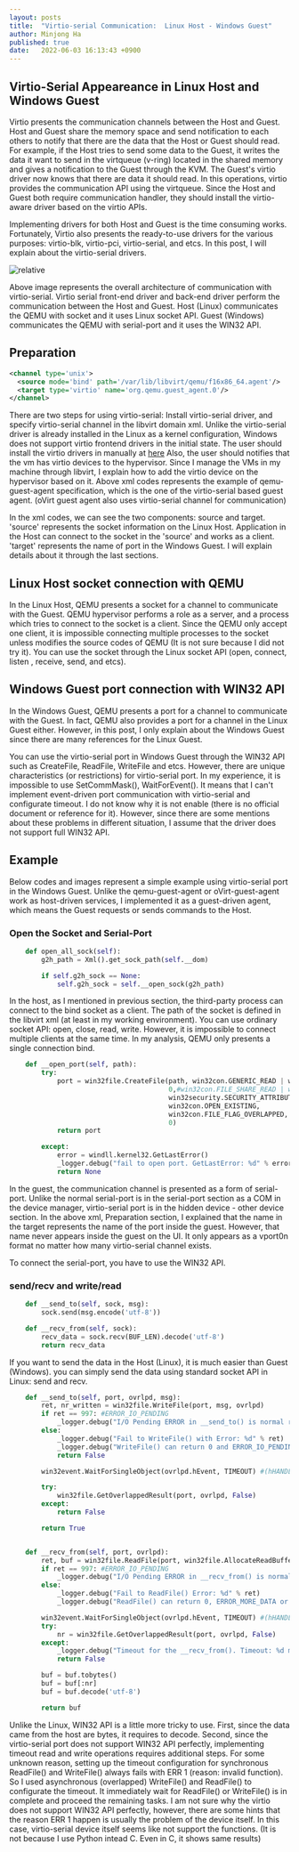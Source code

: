 ```yaml
---
layout: posts
title:  "Virtio-serial Communication:  Linux Host - Windows Guest"
author: Minjong Ha
published: true
date:   2022-06-03 16:13:43 +0900
---
```


## Virtio-Serial Appeareance in Linux Host and Windows Guest
<!-- What is the virtio-serial?-->
Virtio presents the communication channels between the Host and Guest.
Host and Guest share the memory space and send notification to each others to notify that there are the data that the Host or Guest should read.
For example, if the Host tries to send some data to the Guest, it writes the data it want to send in the virtqueue (v-ring) located in the shared memory and gives a notification to the Guest through the KVM.
The Guest's virtio driver now knows that there are data it should read.
In this operations, virtio provides the communication API using the virtqueue.
Since the Host and Guest both require communication handler, they should install the virtio-aware driver based on the virtio APIs.

Implementing drivers for both Host and Guest is the time consuming works.
Fortunately, Virtio also presents the ready-to-use drivers for the various purposes: virtio-blk, virtio-pci, virtio-serial, and etcs.
In this post, I will explain about the virtio-serial drivers.

<img data-action="zoom" src='{{ "../assets/images/_posts/2022-06-03-virtio_serial_example/Guest-VM-Agent.png" | relative_url }}' alt='relative'>

Above image represents the overall architecture of communication with virtio-serial.
Virtio serial front-end driver and back-end driver perform the communication between the Host and Guest.
Host (Linux) communicates the QEMU with socket and it uses Linux socket API.
Guest (Windows) communicates the QEMU with serial-port and it uses the WIN32 API.

## Preparation

```xml
<channel type='unix'>
  <source mode='bind' path='/var/lib/libvirt/qemu/f16x86_64.agent'/>
  <target type='virtio' name='org.qemu.guest_agent.0'/>
</channel>
```

There are two steps for using virtio-serial: Install virtio-serial driver, and specify virtio-serial channel in the libvirt domain xml.
Unlike the virtio-serial driver is already installed in the Linux as a kernel configuration, Windows does not support virtio frontend drivers in the initial state.
The user should install the virtio drivers in manually at [here](https://github.com/virtio-win/virtio-win-pkg-scripts/blob/master/README.md)
Also, the user should notifies that the vm has virtio devices to the hypervisor.
Since I manage the VMs in my machine through libvirt, I explain how to add the virtio device on the hypervisor based on it.
Above xml codes represents the example of qemu-guest-agent specification, which is the one of the virtio-serial based guest agent.
(oVirt guest agent also uses virtio-serial channel for communication)

In the xml codes, we can see the two components: source and target.
'source' represents the socket information on the Linux Host.
Application in the Host can connect to the socket in the 'source' and works as a client.
'target' represents the name of port in the Windows Guest.
I will explain details about it through the last sections.


## Linux Host socket connection with QEMU
In the Linux Host, QEMU presents a socket for a channel to communicate with the Guest.
QEMU hypervisor performs a role as a server, and a process which tries to connect to the socket is a client.
Since the QEMU only accept one client, it is impossible connecting multiple processes to the socket unless modifies the source codes of QEMU (It is not sure because I did not try it).
You can use the socket through the Linux socket API (open, connect, listen , receive, send, and etcs).


## Windows Guest port connection with WIN32 API
In the Windows Guest, QEMU presents a port for a channel to communicate with the Guest.
In fact, QEMU also provides a port for a channel in the Linux Guest either.
However, in this post, I only explain about the Windows Guest since there are many references for the Linux Guest.

You can use the virtio-serial port in Windows Guest through the WIN32 API such as CreateFile, ReadFile, WriteFile and etcs.
However, there are unique characteristics (or restrictions) for virtio-serial port.
In my experience, it is impossible to use SetCommMask(), WaitForEvent().
It means that I can't implement event-driven port communication with virtio-serial and configurate timeout.
I do not know why it is not enable (there is no official document or reference for it).
However, since there are some mentions about these problems in different situation, I assume that the driver does not support full WIN32 API.

<!-- with characteristics compare with orninary port in WIN32 API -->


## Example
Below codes and images represent a simple example using virtio-serial port in the Windows Guest.
Unlike the qemu-guest-agent or oVirt-guest-agent work as host-driven services, I implemented it as a guest-driven agent, which means the Guest requests or sends commands to the Host.

<!-- add example codes and explanation-->
### Open the Socket and Serial-Port

<!-- host -->
```python
    def open_all_sock(self):
        g2h_path = Xml().get_sock_path(self.__dom)

        if self.g2h_sock == None:
            self.g2h_sock = self.__open_sock(g2h_path)

```
In the host, as I mentioned in previous section, the third-party process can connect to the bind socket as a client.
The path of the socket is defined in the libvirt xml (at least in my working environment).
You can use ordinary socket API: open, close, read, write.
However, it is impossible to connect multiple clients at the same time.
In my analysis, QEMU only presents a single connection bind.

<!-- guest -->
```python
    def __open_port(self, path):
        try:
            port = win32file.CreateFile(path, win32con.GENERIC_READ | win32con.GENERIC_WRITE,
                                        0,#win32con.FILE_SHARE_READ | win32con.FILE_SHARE_WRITE,
                                        win32security.SECURITY_ATTRIBUTES(),
                                        win32con.OPEN_EXISTING,
                                        win32con.FILE_FLAG_OVERLAPPED,
                                        0)
            return port

        except:
            error = windll.kernel32.GetLastError()
            _logger.debug("fail to open port. GetLastError: %d" % error)
            return None
```

In the guest, the communication channel is presented as a form of serial-port.
Unlike the normal serial-port is in the serial-port section as a COM in the device manager, virtio-serial port is in the hidden device - other device section.
In the above xml, Preparation section, I explained that the name in the target represents the name of the port inside the guest.
However, that name never appears inside the guest on the UI.
It only appears as a vport0n format no matter how many virtio-serial channel exists.

To connect the serial-port, you have to use the WIN32 API.

### send/recv and write/read
<!-- host -->
```python
    def __send_to(self, sock, msg):
        sock.send(msg.encode('utf-8'))

    def __recv_from(self, sock):
        recv_data = sock.recv(BUF_LEN).decode('utf-8')
        return recv_data
```

If you want to send the data in the Host (Linux), it is much easier than Guest (Windows).
you can simply send the data using standard socket API in Linux: send and recv.

<!-- guest -->
```python
    def __send_to(self, port, ovrlpd, msg):
        ret, nr_written = win32file.WriteFile(port, msg, ovrlpd)
        if ret == 997: #ERROR_IO_PENDING
            _logger.debug("I/O Pending ERROR in __send_to() is normal return. Continue")
        else:
            _logger.debug("Fail to WriteFile() with Error: %d" % ret)
            _logger.debug("WriteFile() can return 0 and ERROR_IO_PENDING")
            return False

        win32event.WaitForSingleObject(ovrlpd.hEvent, TIMEOUT) #(hHANDLE, milliseconds)

        try:
            win32file.GetOverlappedResult(port, ovrlpd, False)
        except:
            return False

        return True


    def __recv_from(self, port, ovrlpd):
        ret, buf = win32file.ReadFile(port, win32file.AllocateReadBuffer(BUF_LEN), ovrlpd)
        if ret == 997: #ERROR_IO_PENDING
            _logger.debug("I/O Pending ERROR in __recv_from() is normal return. continue")
        else:
            _logger.debug("Fail to ReadFile() Error: %d" % ret)
            _logger.debug("ReadFile() can return 0, ERROR_MORE_DATA or ERROR_IO_PENDING")

        win32event.WaitForSingleObject(ovrlpd.hEvent, TIMEOUT) #(hHANDLE, milliseconds)
        try:
            nr = win32file.GetOverlappedResult(port, ovrlpd, False)
        except:
            _logger.debug("Timeout for the __recv_from(). Timeout: %d msec" % TIMEOUT)
            return False

        buf = buf.tobytes()
        buf = buf[:nr]
        buf = buf.decode('utf-8')

        return buf
```

Unlike the Linux, WIN32 API is a little more tricky to use.
First, since the data came from the host are bytes, it requires to decode.
Second, since the virtio-serial port does not support WIN32 API perfectly, implementing timeout read and write operations requires additional steps.
For some unknown reason, setting up the timeout configuration for synchronous ReadFile() and WriteFile() always fails with ERR 1 (reason: invalid function).
So I used asynchronous (overlapped) WriteFile() and ReadFile() to configurate the timeout.
It immediately wait for ReadFile() or WriteFile() is in complete and proceed the remaining tasks.
I am not sure why the virtio does not support WIN32 API perfectly, however, there are some hints that the reason ERR 1 happen is usually the problem of the device itself.
In this case, virtio-serial device itself seems like not support the functions.
(It is not because I use Python intead C. Even in C, it shows same results)


